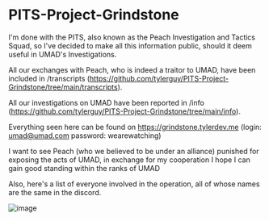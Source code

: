 # PITS-Project-Grindstone

I'm done with the PITS, also known as the Peach Investigation and Tactics Squad, so I've decided to make all this information public, should it deem useful in UMAD's Investigations.

All our exchanges with Peach, who is indeed a traitor to UMAD, have been included in /transcripts (https://github.com/tylerguy/PITS-Project-Grindstone/tree/main/transcripts).

All our investigations on UMAD have been reported in /info (https://github.com/tylerguy/PITS-Project-Grindstone/tree/main/info).

Everything seen here can be found on https://grindstone.tylerdev.me (login: umad@umad.com password: wearewatching)

I want to see Peach (who we believed to be under an alliance) punished for exposing the acts of UMAD, in exchange for my cooperation I hope I can gain good standing within the ranks of UMAD

Also, here's a list of everyone involved in the operation, all of whose names are the same in the discord.

![image](https://user-images.githubusercontent.com/18733966/129980659-3ecfc702-fc0b-48d7-8908-3333089dabdb.png)
